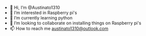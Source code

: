 - 👋 Hi, I’m @Austinato1310
- 👀 I’m interested in Raspberry pi's 
- 🌱 I’m currently learning python 
- 💞️ I’m looking to collaborate on installing things on Raspberry pi's 
- 📫 How to reach me austinato1310@outlook.com 

<!---
Austinato1310/Austinato1310 is a ✨ special ✨ repository because its `README.md` (this file) appears on your GitHub profile.
You can click the Preview link to take a look at your changes.
--->
